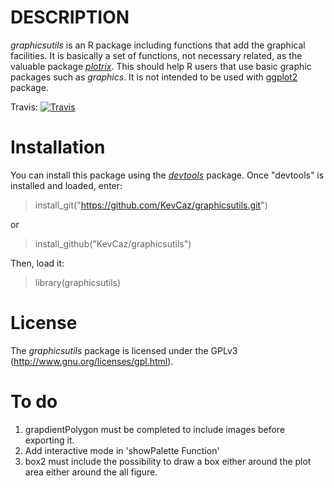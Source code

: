 # DESCRIPTION
*graphicsutils* is an R package including functions that add the graphical facilities. It is basically a set of functions, not necessary related, as the valuable package [*plotrix*](http://cran.r-project.org/web/packages/plotrix/index.html). This should help R users that use basic graphic packages such as *graphics*. It is not intended to be used with [ggplot2](http://cran.r-project.org/web/packages/ggplot2/index.html) package.

Travis: [![Travis](https://travis-ci.org/KevCaz/graphicsutils.svg?branch=master)](https://travis-ci.org/KevCaz/graphicsutils)

# Installation
You can install this package using the [*devtools*](http://cran.r-project.org/web/packages/devtools/index.html) package. Once "devtools" is installed and loaded, enter:

> install_git("https://github.com/KevCaz/graphicsutils.git")

or

> install_github("KevCaz/graphicsutils")

Then, load it:

> library(graphicsutils)

# License
The *graphicsutils* package is licensed under the GPLv3 (http://www.gnu.org/licenses/gpl.html).


# To do

1. grapdientPolygon must be completed to include images before exporting it.
2. Add interactive mode in 'showPalette Function'
3. box2 must include the possibility to draw a box either around the plot area either around the all figure.
